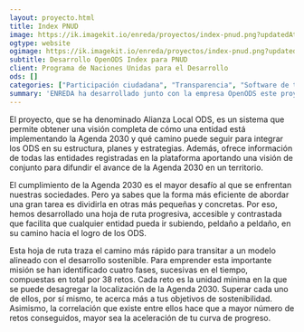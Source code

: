 ```yaml
---
layout: proyecto.html
title: Index PNUD
image: https://ik.imagekit.io/enreda/proyectos/index-pnud.png?updatedAt=1700671434816
ogtype: website
ogimage: https://ik.imagekit.io/enreda/proyectos/index-pnud.png?updatedAt=1700671434816
subtitle: Desarrollo OpenODS Index para PNUD
client: Programa de Naciones Unidas para el Desarrollo
ods: []
categories: ["Participación ciudadana", "Transparencia", "Software de transparencia"]
summary: 'ENREDA ha desarrollado junto con la empresa OpenODS este proyecto de adaptación del producto OpenODS Index para la iniciativa ART-PNUD en base al trabajo realizado junto con su equipo. '
---
```


El proyecto, que se ha denominado Alianza Local ODS, es un sistema que permite obtener una visión completa de cómo una entidad está implementando la Agenda 2030 y qué camino puede seguir para integrar los ODS en su estructura, planes y estrategias. Además, ofrece información de todas las entidades registradas en la plataforma aportando una visión de conjunto para difundir el avance de la Agenda 2030 en un territorio.

El cumplimiento de la Agenda 2030 es el mayor desafío al que se enfrentan nuestras sociedades. Pero ya sabes que la forma más eficiente de abordar una gran tarea es dividirla en otras más pequeñas y concretas. Por eso, hemos desarrollado una hoja de ruta progresiva, accesible y contrastada que facilita que cualquier entidad pueda ir subiendo, peldaño a peldaño, en su camino hacia el logro de los ODS.

Esta hoja de ruta traza el camino más rápido para transitar a un modelo alineado con el desarrollo sostenible. Para emprender esta importante misión se han identificado cuatro fases, sucesivas en el tiempo, compuestas en total por 38 retos. Cada reto es la unidad mínima en la que se puede desagregar la localización de la Agenda 2030. Superar cada uno de ellos, por sí mismo, te acerca más a tus objetivos de sostenibilidad. Asimismo, la correlación que existe entre ellos hace que a mayor número de retos conseguidos, mayor sea la aceleración de tu curva de progreso.